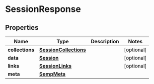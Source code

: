 
# SessionResponse

## Properties
Name | Type | Description | Notes
------------ | ------------- | ------------- | -------------
**collections** | [**SessionCollections**](SessionCollections.md) |  |  [optional]
**data** | [**Session**](Session.md) |  |  [optional]
**links** | [**SessionLinks**](SessionLinks.md) |  |  [optional]
**meta** | [**SempMeta**](SempMeta.md) |  | 



